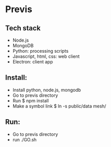# Previs

## Tech stack

- Node.js
- MongoDB
- Python: processing scripts
- Javascript, html, css: web client
- Electron: client app

## Install:

- Install python, node.js, mongodb
- Go to previs directory
- Run $ npm install
- Make a symbol link $ ln -s public/data mesh/

## Run:
- Go to previs directory
- run ./GO.sh
